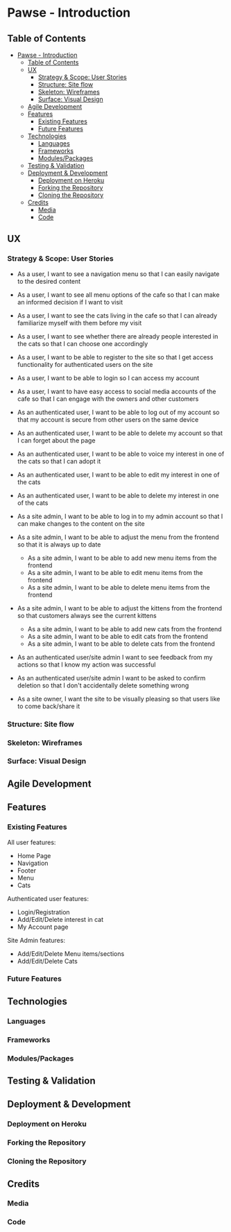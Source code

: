 # Pawse - Introduction

<!-- Image with responsive screenshot here -->

<!-- write introduction here -->

<!-- Link to live site -->

## Table of Contents

<!-- TOC goes here -->

- [Pawse - Introduction](#pawse---introduction)
  - [Table of Contents](#table-of-contents)
  - [UX](#ux)
    - [Strategy \& Scope: User Stories](#strategy--scope-user-stories)
    - [Structure: Site flow](#structure-site-flow)
    - [Skeleton: Wireframes](#skeleton-wireframes)
    - [Surface: Visual Design](#surface-visual-design)
  - [Agile Development](#agile-development)
  - [Features](#features)
    - [Existing Features](#existing-features)
    - [Future Features](#future-features)
  - [Technologies](#technologies)
    - [Languages](#languages)
    - [Frameworks](#frameworks)
    - [Modules/Packages](#modulespackages)
  - [Testing \& Validation](#testing--validation)
  - [Deployment \& Development](#deployment--development)
    - [Deployment on Heroku](#deployment-on-heroku)
    - [Forking the Repository](#forking-the-repository)
    - [Cloning the Repository](#cloning-the-repository)
  - [Credits](#credits)
    - [Media](#media)
    - [Code](#code)


## UX

### Strategy & Scope: User Stories

- As a user, I want to see a navigation menu so that I can easily navigate to the desired content
- As a user, I want to see all menu options of the cafe so that I can make an informed decision if I want to visit 
- As a user, I want to see the cats living in the cafe so that I can already familiarize myself with them before my visit
- As a user, I want to see whether there are already people interested in the cats so that I can choose one accordingly
- As a user, I want to be able to register to the site so that I get access functionality for authenticated users on the site
- As a user, I want to be able to login so I can access my account
- As a user, I want to have easy access to social media accounts of the cafe so that I can engage with the owners and other customers
  
- As an authenticated user, I want to be able to log out of my account so that my account is secure from other users on the same device
- As an authenticated user, I want to be able to delete my account so that I can forget about the page
- As an authenticated user, I want to be able to voice my interest in one of the cats so that I can adopt it
- As an authenticated user, I want to be able to edit my interest in one of the cats 
- As an authenticated user, I want to be able to delete my interest in one of the cats

- As a site admin, I want to be able to log in to my admin account so that I can make changes to the content on the site
- As a site admin, I want to be able to adjust the menu from the frontend so that it is always up to date
  - As a site admin, I want to be able to add new menu items from the frontend
  - As a site admin, I want to be able to edit menu items from the frontend
  - As a site admin, I want to be able to delete menu items from the frontend
- As a site admin, I want to be able to adjust the kittens from the frontend so that customers always see the current kittens
  - As a site admin, I want to be able to add new cats from the frontend
  - As a site admin, I want to be able to edit cats from the frontend
  - As a site admin, I want to be able to delete cats from the frontend

- As an authenticated user/site admin I want to see feedback from my actions so that I know my action was successful
- As an authenticated user/site admin I want to be asked to confirm deletion so that I don't accidentally delete something wrong

- As a site owner, I want the site to be visually pleasing so that users like to come back/share it





<!-- Add table, User Stories mapped to Epics -->

<!-- Add section about target audience -->

### Structure: Site flow

<!-- Add flow chart for site flow -->

### Skeleton: Wireframes

<!-- Separate by authenticated/unauthenticated user -->

<!-- Add wireframes mobile -->

<!-- Add wireframes tablet -->

<!-- Add wireframes desktop -->

### Surface: Visual Design

<!-- Add color scheme -->

<!-- Add Fonts -->

<!-- Add image strategy? -->


## Agile Development

<!-- Add info about sprints -->

## Features

### Existing Features

<!-- Add features including screenshots -->
All user features:
- Home Page
- Navigation 
- Footer
- Menu
- Cats

Authenticated user features:
- Login/Registration
- Add/Edit/Delete interest in cat
- My Account page

Site Admin features:
- Add/Edit/Delete Menu items/sections
- Add/Edit/Delete Cats

### Future Features

<!-- Add future features -->

## Technologies

### Languages

### Frameworks

### Modules/Packages

## Testing & Validation

<!-- Add content in TESTING.md -->

## Deployment & Development

### Deployment on Heroku

### Forking the Repository

### Cloning the Repository

## Credits

### Media

<!-- add media links -->

### Code

<!-- Add tutorial links/links to code used -->